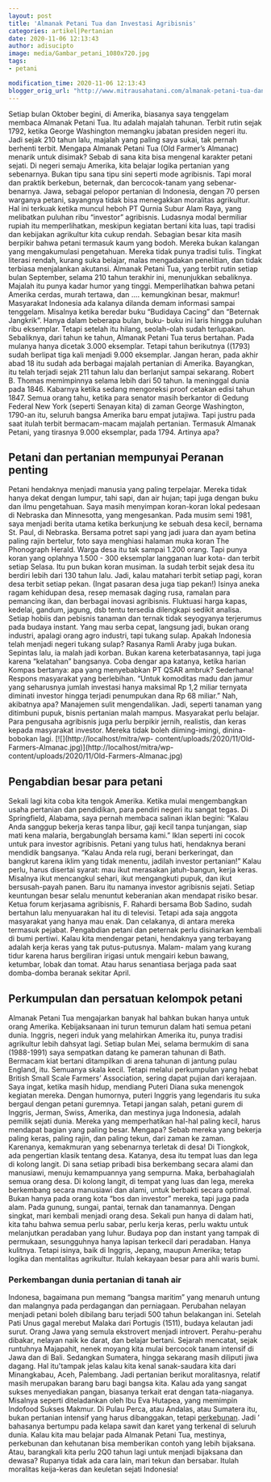```yaml
---
layout: post
title: 'Almanak Petani Tua dan Investasi Agribisnis'
categories: artikel|Pertanian
date: 2020-11-06 12:13:43
author: adisucipto
image: media/Gambar_petani_1080x720.jpg
tags:
- petani

modification_time: 2020-11-06 12:13:43
blogger_orig_url: "http://www.mitrausahatani.com/almanak-petani-tua-dan-investasi.html"
---
```


Setiap bulan Oktober begini, di Amerika, biasanya saya tenggelam membaca
Almanak Petani Tua. Itu adalah majalah tahunan. Terbit rutin sejak 1792,
ketika George Washington memangku jabatan presiden negeri itu. Jadi sejak 210
tahun lalu, majalah yang paling saya sukai, tak pernah berhenti terbit.
Mengapa Almanak Petani Tua (Old Farmer’s Almanac) menarik untuk disimak? Sebab
di sana kita bisa mengenal karakter petani sejati. Di negeri semaju Amerika,
kita belajar logika pertanian yang sebenarnya. Bukan tipu sana tipu sini
seperti mode agribisnis. Tapi moral dan praktik berkebun, beternak, dan
bercocok-tanam yang sebenar-benarnya. Jawa, sebagai pelopor pertanian di
Indonesia, dengan 70 persen warganya petani, sayangnya tidak bisa menegakkan
moralitas agrikultur. Hal ini terkuak ketika muncul heboh PT Qurnia Subur Alam
Raya, yang melibatkan puluhan ribu “investor” agribisnis. Ludasnya modal
bermiliar rupiah itu memperlihatkan, meskipun kegiatan bertani kita luas, tapi
tradisi dan kebijakan agrikultur kita cukup rendah. Sebagian besar kita masih
berpikir bahwa petani termasuk kaum yang bodoh. Mereka bukan kalangan yang
mengakumulasi pengetahuan. Mereka tidak punya tradisi tulis. Tingkat literasi
rendah, kurang suka belajar, malas mengadakan penelitian, dan tidak terbiasa
menjalankan akutansi. Almanak Petani Tua, yang terbit rutin setiap bulan
September, selama 210 tahun terakhir ini, menunjukkan sebaliknya. Majalah itu
punya kadar humor yang tinggi. Memperlihatkan bahwa petani Amerika cerdas,
murah tertawa, dan .... kemungkinan besar, makmur! Masyarakat Indonesia ada
kalanya dilanda demam informasi sampai tenggelam. Misalnya ketika beredar buku
“Budidaya Cacing” dan “Beternak Jangkrik”. Hanya dalam beberapa bulan, buku-
buku ini laris hingga puluhan ribu eksemplar. Tetapi setelah itu hilang,
seolah-olah sudah terlupakan. Sebaliknya, dari tahun ke tahun, Almanak Petani
Tua terus bertahan. Pada mulanya hanya dicetak 3.000 eksemplar. Tetapi tahun
berikutnya ((1793) sudah berlipat tiga kali menjadi 9.000 eksemplar. Jangan
heran, pada akhir abad 18 itu sudah ada berbagai majalah pertanian di Amerika.
Bayangkan, itu telah terjadi sejak 211 tahun lalu dan berlanjut sampai
sekarang. Robert B. Thomas memimpinnya selama lebih dari 50 tahun. Ia
meninggal dunia pada 1846. Kabarnya ketika sedang mengoreksi proof cetakan
edisi tahun 1847. Semua orang tahu, ketika para senator masih berkantor di
Gedung Federal New York (seperti Senayan kita) di zaman George Washington,
1790-an itu, seluruh bangsa Amerika baru empat jutajiwa. Tapi justru pada saat
itulah terbit bermacam-macam majalah pertanian. Termasuk Almanak Petani, yang
tirasnya 9.000 eksemplar, pada 1794. Artinya apa?

## Petani dan pertanian mempunyai Peranan penting

Petani hendaknya menjadi manusia yang paling terpelajar. Mereka tidak hanya
dekat dengan lumpur, tahi sapi, dan air hujan; tapi juga dengan buku dan ilmu
pengetahuan. Saya masih menyimpan koran-koran lokal pedesaan di Nebraska dan
Minnesotta, yang mengesankan. Pada musim semi 1981, saya menjadi berita utama
ketika berkunjung ke sebuah desa kecil, bernama St. Paul, di Nebraska. Bersama
potret sapi yang jadi juara dan ayam betina paling rajin bertelur, foto saya
menghiasi halaman muka koran The Phonograph Herald. Warga desa itu tak sampai
1.200 orang. Tapi punya koran yang oplahnya 1.500 - 300 eksemplar langganan
luar kota- dan terbit setiap Selasa. Itu pun bukan koran musiman. Ia sudah
terbit sejak desa itu berdiri lebih dari 130 tahun lalu. Jadi, kalau matahari
terbit setiap pagi, koran desa terbit setiap pekan. (Ingat pasaran desa juga
tiap pekan!) Isinya aneka ragam kehidupan desa, resep memasak daging rusa,
ramalan para pemancing ikan, dan berbagai inovasi agribisnis. Fluktuasi harga
kapas, kedelai, gandum, jagung, dsb tentu tersedia dilengkapi sedikit analisa.
Setiap hobiis dan pebisnis tanaman dan ternak tidak seyogyanya terjerumus pada
budaya instant. Yang mau serba cepat, langsung jadi, bukan orang industri,
apalagi orang agro industri, tapi tukang sulap. Apakah Indonesia telah menjadi
negeri tukang sulap? Rasanya Ramli Araby juga bukan. Sepintas lalu, ia malah
jadi korban. Bukan karena keterbatasannya, tapi juga karena “kelatahan”
bangsanya. Coba dengar apa katanya, ketika harian Kompas bertanya: apa yang
menyebabkan PT QSAR ambruk? Sederhana! Respons masyarakat yang berlebihan.
“Untuk komoditas madu dan jamur yang seharusnya jumlah investasi hanya
maksimal Rp 1,2 miliar ternyata diminati investor hingga terjadi penumpukan
dana Rp 68 miliar.” Nah, akibatnya apa? Manajemen sulit mengendalikan. Jadi,
seperti tanaman yang ditimbuni pupuk, bisnis pertanian malah mampus.
Masyarakat perlu belajar. Para pengusaha agribisnis juga perlu berpikir
jernih, realistis, dan keras kepada masyarakat investor. Mereka tidak boleh
diiming-imingi, dinina-bobokan lagi. [![](http://localhost/mitra/wp-
content/uploads/2020/11/Old-Farmers-Almanac.jpg)](http://localhost/mitra/wp-
content/uploads/2020/11/Old-Farmers-Almanac.jpg)

## Pengabdian besar para petani

Sekali lagi kita coba kita tengok Amerika. Ketika mulai mengembangkan usaha
pertanian dan pendidikan, para pendiri negeri itu sangat tegas. Di
Springfield, Alabama, saya pernah membaca salinan iklan begini: “Kalau Anda
sanggup bekerja keras tanpa libur, gaji kecil tanpa tunjangan, siap mati kena
malaria, bergabunglah bersama kami.” Iklan seperti ini cocok untuk para
investor agribisnis. Petani yang tulus hati, hendaknya berani mendidik
bangsanya. “Kalau Anda rela rugi, berani berkeringat, dan bangkrut karena
iklim yang tidak menentu, jadilah investor pertanian!” Kalau perlu, harus
disertai syarat: mau ikut merasakan jatuh-bangun, kerja keras. Misalnya ikut
mencangkul sehari, ikut mengangkuti pupuk, dan ikut bersusah-payah panen. Baru
itu namanya investor agribisnis sejati. Setiap keuntungan besar selalu
menuntut keberanian akan mendapat risiko besar. Ketua forum kerjasama
agribisnis, F. Rahardi bersama Bob Sadino, sudah bertahun lalu menyuarakan hal
itu di televisi. Tetapi ada saja anggota masyarakat yang hanya mau enak. Dan
celakanya, di antara mereka termasuk pejabat. Pengabdian petani dan peternak
perlu disinarkan kembali di bumi pertiwi. Kalau kita mendengar petani,
hendaknya yang terbayang adalah kerja keras yang tak putus-putusnya. Malam-
malam yang kurang tidur karena harus bergiliran irigasi untuk mengairi kebun
bawang, ketumbar, lobak dan tomat. Atau harus senantiasa berjaga pada saat
domba-domba beranak sekitar April.

## Perkumpulan dan persatuan kelompok petani

Almanak Petani Tua mengajarkan banyak hal bahkan bukan hanya untuk orang
Amerika. Kebijaksanaan ini turun temurun dalam hati semua petani dunia.
Inggris, negeri induk yang melahirkan Amerika itu, punya tradisi agrikultur
lebih dahsyat lagi. Setiap bulan Mei, selama bermukim di sana (1988-1991) saya
sempatkan datang ke pameran tahunan di Bath. Bermacam kiat bertani ditampilkan
di arena tahunan di jantung pulau England, itu. Semuanya skala kecil. Tetapi
melalui perkumpulan yang hebat British Small Scale Farmers’ Association,
sering dapat pujian dari kerajaan. Saya ingat, ketika masih hidup, mendiang
Puteri Diana suka menengok kegiatan mereka. Dengan humornya, puteri Inggris
yang legendaris itu suka bergaul dengan petani guremnya. Tetapi jangan salah,
petani gurem di Inggris, Jerman, Swiss, Amerika, dan mestinya juga Indonesia,
adalah pemilik sejati dunia. Mereka yang memperhatikan hal-hal paling kecil,
harus mendapat bagian yang paling besar. Mengapa? Sebab mereka yang bekerja
paling keras, paling rajin, dan paling tekun, dari zaman ke zaman. Karenanya,
kemakmuran yang sebenarnya terletak di desa! Di Tiongkok, ada pengertian
klasik tentang desa. Katanya, desa itu tempat luas dan lega di kolong langit.
Di sana setiap pribadi bisa berkembang secara alami dan manusiawi, menuju
kemampuannya yang sempurna. Maka, berbahagialah semua orang desa. Di kolong
langit, di tempat yang luas dan lega, mereka berkembang secara manusiawi dan
alami, untuk berbakti secara optimal. Bukan hanya pada orang kota “bos dan
investor” mereka, tapi juga pada alam. Pada gunung, sungai, pantai, ternak dan
tanamannya. Dengan singkat, mari kembali menjadi orang desa. Sekali pun hanya
di dalam hati, kita tahu bahwa semua perlu sabar, perlu kerja keras, perlu
waktu untuk melanjutkan peradaban yang luhur. Budaya pop dan instant yang
tampak di permukaan, sesungguhnya hanya lapisan terkecil dari peradaban. Hanya
kulitnya. Tetapi isinya, baik di Inggris, Jepang, maupun Amerika; tetap logika
dan mentalitas agrikultur. Itulah kekayaan besar para ahli waris bumi.

### Perkembangan dunia pertanian di tanah air

Indonesa, bagaimana pun memang “bangsa maritim” yang menaruh untung dan
malangnya pada perdagangan dan perniagaan. Perubahan nelayan menjadi petani
boleh dibilang baru terjadi 500 tahun belakangan ini. Setelah Pati Unus gagal
merebut Malaka dari Portugis (1511), budaya kelautan jadi surut. Orang Jawa
yang semula ekstrovert menjadi introvert. Perahu-perahu dibakar, nelayan naik
ke darat, dan belajar bertani. Sejarah mencatat, sejak runtuhnya Majapahit,
nenek moyang kita mulai bercocok tanam intensif di Jawa dan di Bali. Sedangkan
Sumatera, hingga sekarang masih diliputi jiwa dagang. Hal itu'tampak jelas
kalau kita kenal sanak-saudara kita dari Minangkabau, Aceh, Palembang. Jadi
pertanian berikut moralitasnya, relatif masih merupakan barang baru bagi
bangsa kita. Kalau ada yang sangat sukses menyediakan pangan, biasanya terkait
erat dengan tata-niaganya. Misalnya seperti diteladankan oleh Ibu Eva Hutapea,
yang memimpin Indofood Sukses Makmur. Di Pulau Perca, atau Andalas, atau
Sumatera itu, bukan pertanian intensif yang harus dibanggakan, tetapi
[perkebunan](https://www.mitrausahatani.com/perkebunan "perkebunan"). Jadi ’ bahasanya
bertumpu pada kelapa sawit dan karet yang terkenal di seluruh dunia. Kalau
kita mau belajar pada Almanak Petani Tua, mestinya, perkebunan dan kehutanan
bisa memberikan contoh yang lebih bijaksana. Atau, barangkali kita perlu 2Q0
tahun lagi untuk menjadi bijaksana dan dewasa? Rupanya tidak ada cara lain,
mari tekun dan bersabar. Itulah moralitas keija-keras dan keuletan sejati
Indonesia!


